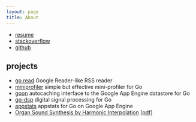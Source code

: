 ```yaml
---
layout: page
title: About
---
```


* [resume](https://careers.stackoverflow.com/mjibson)
* [stackoverflow](http://stackoverflow.com/users/864236/mjibson)
* [github](https://github.com/mjibson/)

## projects

* [go read](https://www.goread.io/) Google Reader-like RSS reader
* [miniprofiler](https://github.com/MiniProfiler/go) simple but effective mini-profiler for Go
* [goon](https://github.com/mjibson/goon) autocaching interface to the Google App Engine datastore for Go
* [go-dsp](https://github.com/mjibson/go-dsp) digital signal processing for Go
* [appstats](https://github.com/mjibson/appstats) appstats for Go on Google App Engine
* [Organ Sound Synthesis by Harmonic Interpolation](/pubs/schalmei) [[pdf](/pubs/schalmei/schalmei.pdf)]
